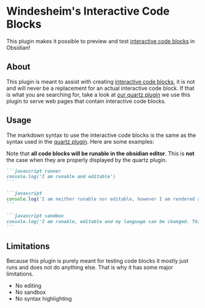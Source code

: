 # Windesheim's Interactive Code Blocks

This plugin makes it possible to preview and test [interactive code blocks](https://github.com/windesheim-hbo-ict/deeltaken) 
in Obsidian!

## About
This plugin is meant to assist with creating [interactive code blocks](https://github.com/windesheim-hbo-ict/deeltaken), it is not 
and will never be a replacement for an actual interactive code block. If that is
what you are searching for, take a look at [our quartz plugin](https://github.com/Windesheim-HBO-ICT/Leertaken/blob/main/quartz/quartz/plugins/transformers/codeRunner.ts) we use this 
plugin to serve web pages that contain interactive code blocks.

## Usage
The markdown syntax to use the interactive code blocks is the same as the syntax 
used in the [quartz plugin](https://github.com/Windesheim-HBO-ICT/Leertaken/blob/main/quartz/quartz/plugins/transformers/codeRunner.ts). Here are some examples:

Note that **all code blocks will be runable in the obsidian editor**. This is 
**not** the case when they are properly displayed by the quartz plugin.

````md
```javascript runner
console.log('I am runable and editable')
```
````

````md
```javascript
console.log('I am neither runable nor editable, however I am rendered as a interactive code block')
```
````

````md
```javascript sandbox
console.log('I am runable, editable and my language can be changed. This is a whole world of possibilities!')
```
````

## Limitations
Because this plugin is purely meant for testing code blocks it mostly just runs 
and does not do anything else. That is why it has some major limitations.

- No editing
- No sandbox
- No syntax highlighting

